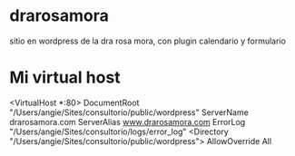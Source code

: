 drarosamora
===========

sitio en wordpress de la dra rosa mora, con plugin calendario y formulario

Mi virtual host 
===============
<VirtualHost *:80>
    DocumentRoot "/Users/angie/Sites/consultorio/public/wordpress"
    ServerName drarosamora.com
	ServerAlias www.drarosamora.com
    ErrorLog "/Users/angie/Sites/consultorio/logs/error_log"
	<Directory "/Users/angie/Sites/consultorio/public/wordpress">
	        AllowOverride All
	    </Directory>
</VirtualHost>
